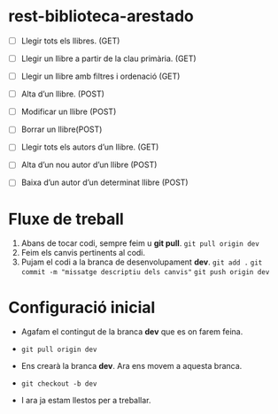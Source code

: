 # rest-biblioteca-arestado

 - [ ] Llegir tots els llibres. (GET) 
 - [ ] Llegir un llibre a partir de la clau primària. (GET) 
 - [ ] Llegir un llibre amb filtres i ordenació (GET) 
 - [ ] Alta d’un llibre. (POST) 
 - [ ] Modificar un llibre (POST) 
 - [ ] Borrar un llibre(POST) 
 - [ ] Llegir tots els autors d’un llibre. (GET) 
 - [ ] Alta d’un nou autor d’un llibre (POST) 
 - [ ] Baixa d’un autor d’un determinat llibre (POST)


# Fluxe de treball

1. Abans de tocar codi, sempre feim u **git pull**.
`git pull origin dev`
2. Feim els canvis pertinents al codi.
3. Pujam el codi a la branca de desenvolupament **dev**.
`git add .`
`git commit -m "missatge descriptiu dels canvis"` 
`git push origin dev`

# Configuració inicial
- Agafam el contingut de la branca **dev** que es on farem feina.
- `git pull origin dev`
- Ens crearà la branca **dev**. Ara ens movem a aquesta branca.
- `git checkout -b dev`

- I ara ja estam llestos per a treballar.